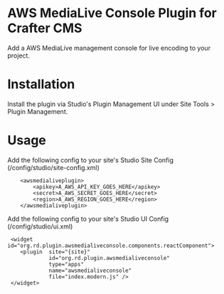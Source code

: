 # AWS MediaLive Console Plugin for Crafter CMS

Add a AWS MediaLive management console for live encoding to your project.

# Installation

Install the plugin via Studio's Plugin Management UI under Site Tools > Plugin Management.

# Usage

Add the following config to your site's Studio Site Config (/config/studio/site-config.xml)
```
    <awsmedialiveplugin>
        <apikey>A_AWS_API_KEY_GOES_HERE</apikey>
        <secret>A_AWS_SECRET_GOES_HERE</secret>
        <region>A_AWS_REGION_GOES_HERE</region>
    </awsmedialiveplugin>
```

Add the following config to your site's Studio UI Config (/config/studio/ui.xml)
```
 <widget id="org.rd.plugin.awsmedialiveconsole.components.reactComponent">
 	<plugin  site="{site}" 
 	         id="org.rd.plugin.awsmedialiveconsole" 
 	         type="apps" 
 	         name="awsmedialiveconsole" 
 	         file="index.modern.js" />
 </widget>  
```